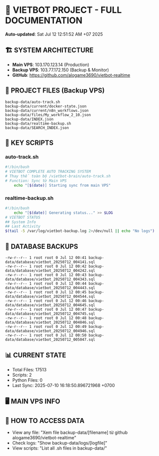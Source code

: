 # 🤖 VIETBOT PROJECT - FULL DOCUMENTATION
**Auto-updated**: Sat Jul 12 12:51:52 AM +07 2025

## 🏗️ SYSTEM ARCHITECTURE
- **Main VPS**: 103.170.123.14 (Production)
- **Backup VPS**: 103.77.172.150 (Backup & Monitor)
- **GitHub**: https://github.com/alogame3690/vietbot-realtime

## 📁 PROJECT FILES (Backup VPS)
```
backup-data/auto-track.sh
backup-data/current/docker-state.json
backup-data/current/n8n_workflows.json
backup-data/files/My_workflow_2_10.json
backup-data/INDEX.json
backup-data/realtime-backup.sh
backup-data/SEARCH_INDEX.json
```

## 🔧 KEY SCRIPTS
### auto-track.sh
```bash
#!/bin/bash
# VIETBOT COMPLETE AUTO TRACKING SYSTEM
# Thay thế toàn bộ /vietbot-brain/auto-track.sh
# Function: Sync từ Main VPS
    echo "[$(date)] Starting sync from main VPS"
```
### realtime-backup.sh
```bash
#!/bin/bash
    echo "[$(date)] Generating status..." >> $LOG
# VIETBOT STATUS
## System Info
## Last Activity
$(tail -5 /var/log/vietbot-backup.log 2>/dev/null || echo "No logs")
```

## 💾 DATABASE BACKUPS
```
-rw-r--r-- 1 root root 0 Jul 12 00:41 backup-data/database/vietbot_20250712_004141.sql
-rw-r--r-- 1 root root 0 Jul 12 00:42 backup-data/database/vietbot_20250712_004242.sql
-rw-r--r-- 1 root root 0 Jul 12 00:43 backup-data/database/vietbot_20250712_004343.sql
-rw-r--r-- 1 root root 0 Jul 12 00:44 backup-data/database/vietbot_20250712_004443.sql
-rw-r--r-- 1 root root 0 Jul 12 00:45 backup-data/database/vietbot_20250712_004544.sql
-rw-r--r-- 1 root root 0 Jul 12 00:46 backup-data/database/vietbot_20250712_004645.sql
-rw-r--r-- 1 root root 0 Jul 12 00:47 backup-data/database/vietbot_20250712_004745.sql
-rw-r--r-- 1 root root 0 Jul 12 00:48 backup-data/database/vietbot_20250712_004846.sql
-rw-r--r-- 1 root root 0 Jul 12 00:49 backup-data/database/vietbot_20250712_004946.sql
-rw-r--r-- 1 root root 0 Jul 12 00:50 backup-data/database/vietbot_20250712_005047.sql
```

## 📊 CURRENT STATE
- Total Files: 17513
- Scripts: 2
- Python Files: 0
- Last Sync: 2025-07-10 16:18:50.896721968 +0700

## 🖥️ MAIN VPS INFO


## 🚨 HOW TO ACCESS DATA
- View any file: "Xem file backup-data/[filename] từ github alogame3690/vietbot-realtime"
- Check logs: "Show backup-data/logs/[logfile]"
- View scripts: "List all .sh files in backup-data/"
